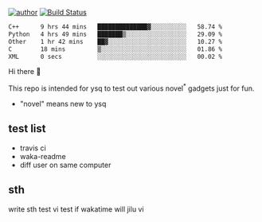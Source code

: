 [![author](https://img.shields.io/badge/author-ysq-green)](https://github.com/Yang-Shiqin)
[![Build Status](https://app.travis-ci.com/Yang-Shiqin/testall.svg?branch=main)](https://app.travis-ci.com/Yang-Shiqin/testall)

<!--START_SECTION:waka-->

```txt
C++      9 hrs 44 mins   ██████████████▓░░░░░░░░░░   58.74 %
Python   4 hrs 49 mins   ███████▒░░░░░░░░░░░░░░░░░   29.09 %
Other    1 hr 42 mins    ██▓░░░░░░░░░░░░░░░░░░░░░░   10.27 %
C        18 mins         ▒░░░░░░░░░░░░░░░░░░░░░░░░   01.86 %
XML      0 secs          ░░░░░░░░░░░░░░░░░░░░░░░░░   00.02 %
```

<!--END_SECTION:waka-->

Hi there 👋

This repo is intended for ysq to test out various novel<sup>*</sup> gadgets just for fun.

- "novel" means new to ysq

## test list
- travis ci
- waka-readme
- diff user on same computer

## sth
write sth
test vi
test if wakatime will jilu vi

